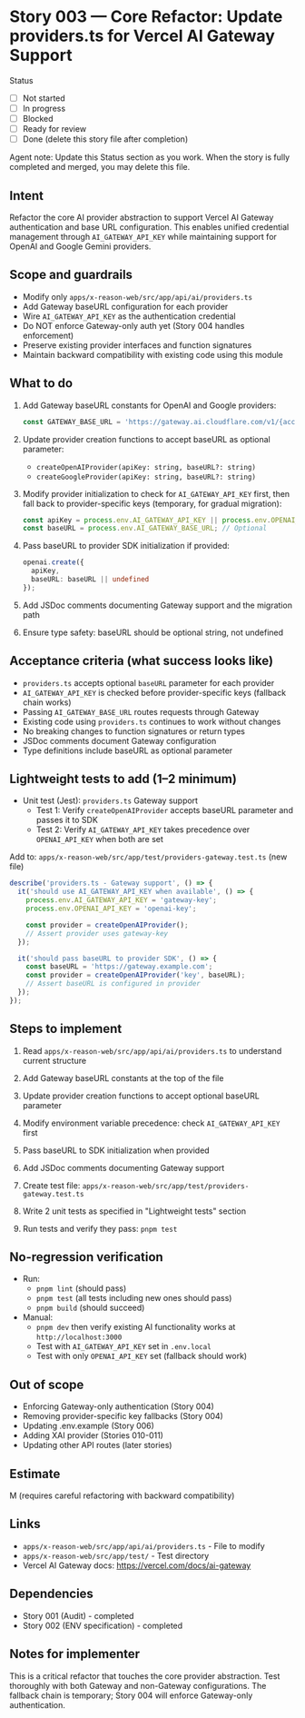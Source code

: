 # Story 003 — Core Refactor: Update providers.ts for Vercel AI Gateway Support

Status
- [ ] Not started
- [ ] In progress
- [ ] Blocked
- [ ] Ready for review
- [ ] Done (delete this story file after completion)

Agent note: Update this Status section as you work. When the story is fully completed and merged, you may delete this file.

## Intent

Refactor the core AI provider abstraction to support Vercel AI Gateway authentication and base URL configuration. This enables unified credential management through `AI_GATEWAY_API_KEY` while maintaining support for OpenAI and Google Gemini providers.

## Scope and guardrails

- Modify only `apps/x-reason-web/src/app/api/ai/providers.ts`
- Add Gateway baseURL configuration for each provider
- Wire `AI_GATEWAY_API_KEY` as the authentication credential
- Do NOT enforce Gateway-only auth yet (Story 004 handles enforcement)
- Preserve existing provider interfaces and function signatures
- Maintain backward compatibility with existing code using this module

## What to do

1. Add Gateway baseURL constants for OpenAI and Google providers:
   ```typescript
   const GATEWAY_BASE_URL = 'https://gateway.ai.cloudflare.com/v1/{account_id}/{gateway_slug}';
   ```

2. Update provider creation functions to accept baseURL as optional parameter:
   - `createOpenAIProvider(apiKey: string, baseURL?: string)`
   - `createGoogleProvider(apiKey: string, baseURL?: string)`

3. Modify provider initialization to check for `AI_GATEWAY_API_KEY` first, then fall back to provider-specific keys (temporary, for gradual migration):
   ```typescript
   const apiKey = process.env.AI_GATEWAY_API_KEY || process.env.OPENAI_API_KEY;
   const baseURL = process.env.AI_GATEWAY_BASE_URL; // Optional
   ```

4. Pass baseURL to provider SDK initialization if provided:
   ```typescript
   openai.create({
     apiKey,
     baseURL: baseURL || undefined
   });
   ```

5. Add JSDoc comments documenting Gateway support and the migration path

6. Ensure type safety: baseURL should be optional string, not undefined

## Acceptance criteria (what success looks like)

- `providers.ts` accepts optional `baseURL` parameter for each provider
- `AI_GATEWAY_API_KEY` is checked before provider-specific keys (fallback chain works)
- Passing `AI_GATEWAY_BASE_URL` routes requests through Gateway
- Existing code using `providers.ts` continues to work without changes
- No breaking changes to function signatures or return types
- JSDoc comments document Gateway configuration
- Type definitions include baseURL as optional parameter

## Lightweight tests to add (1–2 minimum)

- Unit test (Jest): `providers.ts` Gateway support
  - Test 1: Verify `createOpenAIProvider` accepts baseURL parameter and passes it to SDK
  - Test 2: Verify `AI_GATEWAY_API_KEY` takes precedence over `OPENAI_API_KEY` when both are set

Add to: `apps/x-reason-web/src/app/test/providers-gateway.test.ts` (new file)

```typescript
describe('providers.ts - Gateway support', () => {
  it('should use AI_GATEWAY_API_KEY when available', () => {
    process.env.AI_GATEWAY_API_KEY = 'gateway-key';
    process.env.OPENAI_API_KEY = 'openai-key';

    const provider = createOpenAIProvider();
    // Assert provider uses gateway-key
  });

  it('should pass baseURL to provider SDK', () => {
    const baseURL = 'https://gateway.example.com';
    const provider = createOpenAIProvider('key', baseURL);
    // Assert baseURL is configured in provider
  });
});
```

## Steps to implement

1) Read `apps/x-reason-web/src/app/api/ai/providers.ts` to understand current structure

2) Add Gateway baseURL constants at the top of the file

3) Update provider creation functions to accept optional baseURL parameter

4) Modify environment variable precedence: check `AI_GATEWAY_API_KEY` first

5) Pass baseURL to SDK initialization when provided

6) Add JSDoc comments documenting Gateway support

7) Create test file: `apps/x-reason-web/src/app/test/providers-gateway.test.ts`

8) Write 2 unit tests as specified in "Lightweight tests" section

9) Run tests and verify they pass: `pnpm test`

## No-regression verification

- Run:
  - `pnpm lint` (should pass)
  - `pnpm test` (all tests including new ones should pass)
  - `pnpm build` (should succeed)
- Manual:
  - `pnpm dev` then verify existing AI functionality works at `http://localhost:3000`
  - Test with `AI_GATEWAY_API_KEY` set in `.env.local`
  - Test with only `OPENAI_API_KEY` set (fallback should work)

## Out of scope

- Enforcing Gateway-only authentication (Story 004)
- Removing provider-specific key fallbacks (Story 004)
- Updating .env.example (Story 006)
- Adding XAI provider (Stories 010-011)
- Updating other API routes (later stories)

## Estimate

M (requires careful refactoring with backward compatibility)

## Links

- `apps/x-reason-web/src/app/api/ai/providers.ts` - File to modify
- `apps/x-reason-web/src/app/test/` - Test directory
- Vercel AI Gateway docs: https://vercel.com/docs/ai-gateway

## Dependencies

- Story 001 (Audit) - completed
- Story 002 (ENV specification) - completed

## Notes for implementer

This is a critical refactor that touches the core provider abstraction. Test thoroughly with both Gateway and non-Gateway configurations. The fallback chain is temporary; Story 004 will enforce Gateway-only authentication.